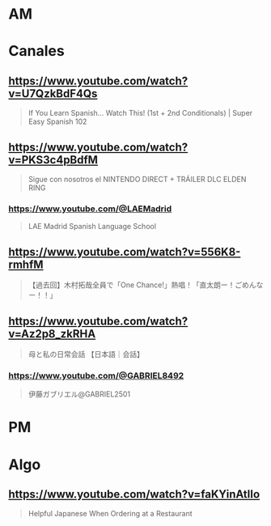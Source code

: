 # AM
# Canales

## https://www.youtube.com/watch?v=U7QzkBdF4Qs

> If You Learn Spanish... Watch This! (1st + 2nd Conditionals) | Super Easy Spanish 102


## https://www.youtube.com/watch?v=PKS3c4pBdfM

> Sigue con nosotros el NINTENDO DIRECT + TRÁILER DLC ELDEN RING

### https://www.youtube.com/@LAEMadrid

> LAE Madrid Spanish Language School


## https://www.youtube.com/watch?v=556K8-rmhfM

> 【過去回】木村拓哉全員で「One Chance!」熱唱！「直太朗ー！ごめんなー！！」

## https://www.youtube.com/watch?v=Az2p8_zkRHA

> 母と私の日常会話 【日本語｜会話】

### https://www.youtube.com/@GABRIEL8492

> 伊藤ガブリエル@GABRIEL2501

# PM
# Algo

## https://www.youtube.com/watch?v=faKYinAtlIo

> Helpful Japanese When Ordering at a Restaurant

